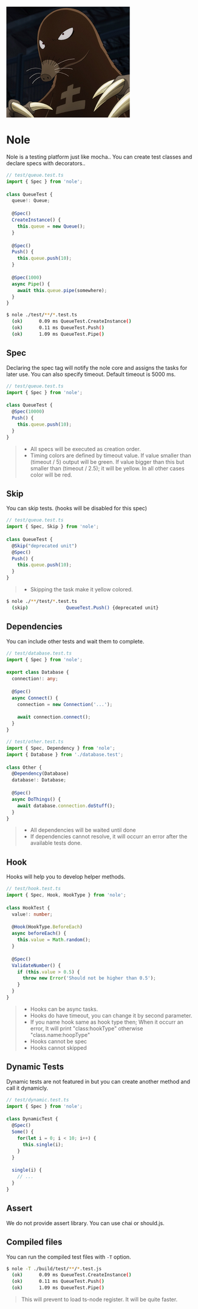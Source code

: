 ![](docs/nole.png)

Nole
==========

Nole is a testing platform just like mocha.. You can create test classes and declare specs with decorators..

```ts
// test/queue.test.ts
import { Spec } from 'nole';

class QueueTest {
  queue!: Queue;

  @Spec()
  CreateInstance() {
    this.queue = new Queue();  
  }

  @Spec()
  Push() {
    this.queue.push(10);
  }

  @Spec(1000)
  async Pipe() {
    await this.queue.pipe(somewhere);
  }
}
```

```bash
$ nole ./test/**/*.test.ts
  (ok)      0.09 ms QueueTest.CreateInstance()
  (ok)      0.11 ms QueueTest.Push()
  (ok)      1.09 ms QueueTest.Pipe()
```

## Spec

Declaring the spec tag will notify the nole core and assigns the tasks for later use. You can also specify timeout. Default timeout is 5000 ms.

```ts
// test/queue.test.ts
import { Spec } from 'nole';

class QueueTest {
  @Spec(10000)
  Push() {
    this.queue.push(10);
  }
}
```

> * All specs will be executed as creation order.
> * Timing colors are defined by timeout value. If value smaller than (timeout / 5) output will be green. If value bigger than this but smaller than (timeout / 2.5); it will be yellow. In all other cases color will be red.


## Skip

You can skip tests. (hooks will be disabled for this spec)

```ts
// test/queue.test.ts
import { Spec, Skip } from 'nole';

class QueueTest {
  @Skip("deprecated unit")
  @Spec()
  Push() {
    this.queue.push(10);
  }
}
```

> * Skipping the task make it yellow colored.

```bash
$ nole ./**/test/*.test.ts
  (skip)              QueueTest.Push() {deprecated unit}
```


## Dependencies

You can include other tests and wait them to complete.

```ts
// test/database.test.ts
import { Spec } from 'nole';

export class Database {
  connection!: any;

  @Spec() 
  async Connect() {
    connection = new Connection('...');

    await connection.connect();
  }
}
```

```ts
// test/other.test.ts
import { Spec, Dependency } from 'nole';
import { Database } from './database.test';

class Other {
  @Dependency(Database)
  database!: Database;

  @Spec() 
  async DoThings() {
    await database.connection.doStuff();
  }
}
```

> * All dependencies will be waited until done
> * If dependencies cannot resolve, it will occurr an error after the available tests done.

## Hook

Hooks will help you to develop helper methods.

```ts
// test/hook.test.ts
import { Spec, Hook, HookType } from 'nole';

class HookTest {
  value!: number;

  @Hook(HookType.BeforeEach)
  async beforeEach() {
    this.value = Math.random();
  }

  @Spec()
  ValidateNumber() {
    if (this.value > 0.5) {
      throw new Error('Should not be higher than 0.5');
    }
  }
}
```

> * Hooks can be async tasks.
> * Hooks do have timeout, you can change it by second parameter.
> * If you name hook same as hook type then; When it occurr an error, It will print "class:hookType" otherwise "class.name:hoopType"
> * Hooks cannot be spec
> * Hooks cannot skipped

## Dynamic Tests

Dynamic tests are not featured in but you can create another method and call it dynamicly.


```ts
// test/dynamic.test.ts
import { Spec } from 'nole';

class DynamicTest {
  @Spec()
  Some() {
    for(let i = 0; i < 10; i++) {
      this.single(i);
    }
  }

  single(i) {
    // ...    
  }
}
```

## Assert

We do not provide assert library. You can use chai or should.js.

## Compiled files

You can run the compiled test files with `-T` option.

```bash
$ nole -T ./build/test/**/*.test.js
  (ok)      0.09 ms QueueTest.CreateInstance()
  (ok)      0.11 ms QueueTest.Push()
  (ok)      1.09 ms QueueTest.Pipe()
```

> This will prevent to load ts-node register. It will be quite faster.